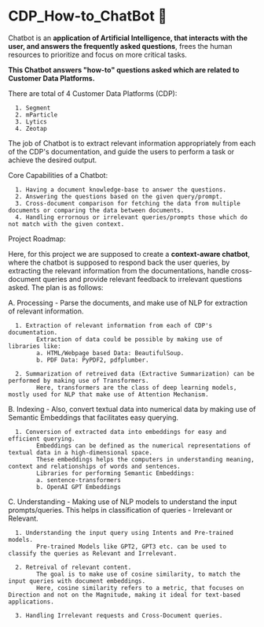 # CDP_How-to_ChatBot 🚩

Chatbot is an **application of Artificial Intelligence, that interacts with the user, and answers the frequently asked questions**, frees the human resources to prioritize and focus on more critical tasks.

**This Chatbot answers "how-to" questions asked which are related to Customer Data Platforms.**

There are total of 4 Customer Data Platforms (CDP):
      
      1. Segment
      2. mParticle
      3. Lytics
      4. Zeotap

The job of Chatbot is to extract relevant information appropriately from each of the CDP's documentation, and guide the users to perform a task or achieve the desired output.

Core Capabilities of a Chatbot:

      1. Having a document knowledge-base to answer the questions.
      2. Answering the questions based on the given query/prompt.
      3. Cross-document comparison for fetching the data from multiple documents or comparing the data between documents.
      4. Handling errornous or irrelevant queries/prompts those which do not match with the given context.

Project Roadmap:

Here, for this project we are supposed to create a **context-aware chatbot**, where the chatbot is supposed to respond back the user queries, by extracting the relevant information from the documentations, handle cross-document queries and provide relevant feedback to irrelevant questions asked.
The plan is as follows:


  A. Processing - Parse the documents, and make use of NLP for extraction of relevant information. 

      1. Extraction of relevant information from each of CDP's documentation.
            Extraction of data could be possible by making use of libraries like:
            a. HTML/Webpage based Data: BeautifulSoup.
            b. PDF Data: PyPDF2, pdfplumber.
            
      2. Summarization of retreived data (Extractive Summarization) can be performed by making use of Transformers. 
            Here, transformers are the class of deep learning models, mostly used for NLP that make use of Attention Mechanism.  

  B. Indexing - Also, convert textual data into numerical data by making use of Semantic Embeddings that facilitates easy querying.
  
      1. Conversion of extracted data into embeddings for easy and efficient querying.
            Embeddings can be defined as the numerical representations of textual data in a high-dimensional space. 
            These embeddings helps the computers in understanding meaning, context and relationships of words and sentences.
            Libraries for performing Semantic Embeddings:
            a. sentence-transformers
            b. OpenAI GPT Embeddings

  C. Understanding - Making use of NLP models to understand the input prompts/queries. This helps in classification of queries - Irrelevant or Relevant. 
  
      1. Understanding the input query using Intents and Pre-trained models.
            Pre-trained Models like GPT2, GPT3 etc. can be used to classify the queries as Relevant and Irrelevant.
            
      2. Retreival of relevant content.
            The goal is to make use of cosine similarity, to match the input queries with document embeddings. 
            Here, cosine similarity refers to a metric, that focuses on Direction and not on the Magnitude, making it ideal for text-based applications.
            
      3. Handling Irrelevant requests and Cross-Document queries.
      
